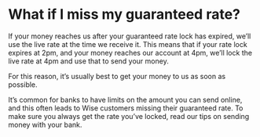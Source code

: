 # What if I miss my guaranteed rate?

If your money reaches us after your guaranteed rate lock has expired, we’ll use the live rate at the time we receive it. This means that if your rate lock expires at 2pm, and your money reaches our account at 4pm, we’ll lock the live rate at 4pm and use that to send your money.

For this reason, it’s usually best to get your money to us as soon as possible.

It’s common for banks to have limits on the amount you can send online, and this often leads to Wise customers missing their guaranteed rate. To make sure you always get the rate you’ve locked, read our tips on sending money with your bank.